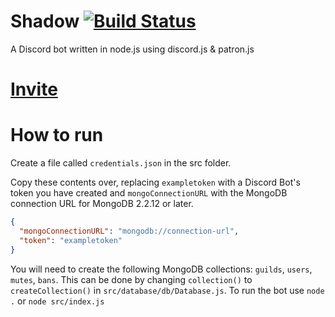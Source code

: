 # Shadow [![Build Status](https://github.com/FozzieHi/Shadow/workflows/CI/badge.svg)](https://github.com/FozzieHi/Shadow/actions)
A Discord bot written in node.js using discord.js &amp; patron.js

# [Invite](https://shdw.cc)

# How to run
Create a file called `credentials.json` in the src folder.

Copy these contents over, replacing `exampletoken` with a Discord Bot's token you have created and `mongoConnectionURL` with the MongoDB connection URL for MongoDB 2.2.12 or later.
```json
{
  "mongoConnectionURL": "mongodb://connection-url",
  "token": "exampletoken"
}
```

You will need to create the following MongoDB collections: `guilds`, `users`, `mutes`, `bans`. This can be done by changing `collection()` to `createCollection()` in `src/database/db/Database.js`.
To run the bot use `node .` or `node src/index.js`
